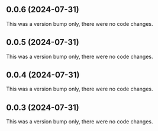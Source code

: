 ## 0.0.6 (2024-07-31)

This was a version bump only, there were no code changes.

## 0.0.5 (2024-07-31)

This was a version bump only, there were no code changes.

## 0.0.4 (2024-07-31)

This was a version bump only, there were no code changes.

## 0.0.3 (2024-07-31)

This was a version bump only, there were no code changes.